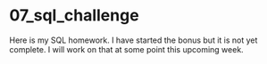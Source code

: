 # 07_sql_challenge

Here is my SQL homework. I have started the bonus but it is not yet complete. I will work on that at some point this upcoming week. 
